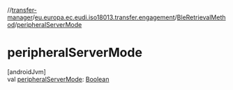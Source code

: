 //[transfer-manager](../../../index.md)/[eu.europa.ec.eudi.iso18013.transfer.engagement](../index.md)/[BleRetrievalMethod](index.md)/[peripheralServerMode](peripheral-server-mode.md)

# peripheralServerMode

[androidJvm]\
val [peripheralServerMode](peripheral-server-mode.md): [Boolean](https://kotlinlang.org/api/latest/jvm/stdlib/kotlin-stdlib/kotlin/-boolean/index.html)
